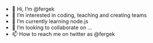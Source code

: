 - 👋 Hi, I’m @fergek
- 👀 I’m interested in coding, teaching and creating teams
- 🌱 I’m currently learning node.js
- 💞️ I’m looking to collaborate on ...
- 📫 How to reach me on twitter as @fergek

<!---
fergek/fergek is a ✨ special ✨ repository because its `README.md` (this file) appears on your GitHub profile.
You can click the Preview link to take a look at your changes.
--->

